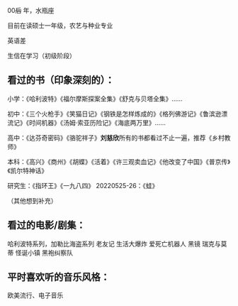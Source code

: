 00~~后~~ 年，水瓶座

目前在读硕士一年级，农艺与种业专业

英语差

生信在学习（初级阶段）

## **看过的书（印象深刻的）**：

小学：《哈利波特》《福尔摩斯探案全集》《舒克与贝塔全集》……

初中：《三个火枪手》《笑猫日记》《钢铁是怎样炼成的》《格列佛游记》《鲁滨逊漂流记》《时间机器》《汤姆·索亚历险记》《海底两万里》……

高中：《达芬奇密码》《骆驼祥子》**刘慈欣**所有的书都看过不止一遍，推荐《乡村教师》

本科：《高兴》《商州》《胡蝶》《活着》《许三观卖血记》《他改变了中国》《普京传》《凯尔特神话》

研究生：《指环王》《一九八四》 20220525-26：《蛙》

（其他想到补充）

## **看过的电影/剧集**：

哈利波特系列，加勒比海盗系列 老友记 生活大爆炸 爱死亡机器人 黑镜 瑞克与莫蒂 怪诞小镇 黑袍纠察队

## 平时喜欢听的**音乐**风格：

欧美流行、电子音乐
